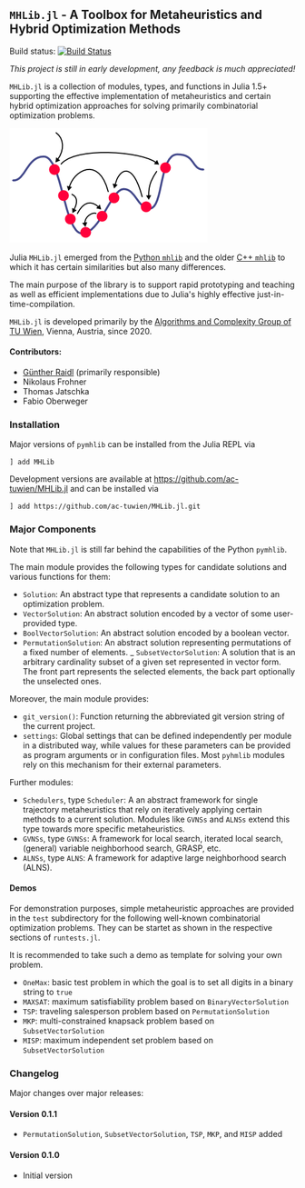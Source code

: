 ## `MHLib.jl` - A Toolbox for Metaheuristics and Hybrid Optimization Methods

Build status:
[![Build Status](https://travis-ci.com/ac-tuwien/MHLib.jl.svg?branch=master)](https://travis-ci.com/ac-tuwien/MHLib.jl)

_This project is still in early development, any feedback is much appreciated!_

`MHLib.jl` is a collection of modules, types, and functions  in Julia 1.5+ supporting
the effective implementation of metaheuristics and certain hybrid optimization approaches
for solving primarily  combinatorial optimization problems.

![ ](mh.png)

Julia `MHLib.jl` emerged from the
[Python `mhlib`](https://github.com/ac-tuwien/pymhlib) and the older
[C++ `mhlib`](https://bitbucket.org/ads-tuwien/mhlib) to which it has certain similarities
but also many differences.

The main purpose of the library is to support rapid prototyping and teaching as well
as efficient implementations due to Julia's highly effective just-in-time-compilation.

`MHLib.jl` is developed primarily by the
[Algorithms and Complexity Group of TU Wien](https://www.ac.tuwien.ac.at),
Vienna, Austria, since 2020.

#### Contributors:
- [Günther Raidl](https://www.ac.tuwien.ac.at/raidl) (primarily responsible)
- Nikolaus Frohner
- Thomas Jatschka
- Fabio Oberweger

### Installation

Major versions of `pymhlib` can be installed from the Julia REPL via

    ] add MHLib

Development versions are available at https://github.com/ac-tuwien/MHLib.jl and can be
installed via

    ] add https://github.com/ac-tuwien/MHLib.jl.git

### Major Components

Note that `MHLib.jl` is still far behind the capabilities of the Python `pymhlib`.

The main module provides the following types for candidate solutions and various
functions for them:
- `Solution`:
    An abstract type that represents a candidate solution to an optimization problem.
- `VectorSolution`:
    An abstract solution encoded by a vector of some user-provided type.
- `BoolVectorSolution`:
    An abstract solution encoded by a boolean vector.
- `PermutationSolution`:
    An abstract solution representing permutations of a fixed number of elements.
_ `SubsetVectorSolution`:
    A solution that is an arbitrary cardinality subset of a given set
    represented in vector form. The front part represents the selected
    elements, the back part optionally the unselected ones.

Moreover, the main module provides:
- `git_version()`:
    Function returning the abbreviated git version string of the current project.
- `settings`:
    Global settings that can be defined independently per module in a distributed
    way, while values for these parameters can be provided as program arguments or in
    configuration files. Most `pyhmlib` modules rely on this mechanism for their external
    parameters.

Further modules:

- `Schedulers`, type `Scheduler`:
    A an abstract framework for single trajectory metaheuristics that rely on iteratively
    applying certain methods to a current solution.
    Modules like `GVNSs` and `ALNSs` extend this type towards
    more specific metaheuristics.
- `GVNSs`, type `GVNSs`:
    A framework for local search, iterated local search, (general) variable neighborhood
    search, GRASP, etc.
- `ALNSs`, type `ALNS`:
    A framework for adaptive large neighborhood search (ALNS).


#### Demos

For demonstration purposes, simple metaheuristic approaches are provided in the `test`
subdirectory for the following well-known combinatorial optimization problems.
They can be startet as shown in the respective sections of `runtests.jl`.

It is recommended to take such a demo as template for solving your own problem.

- `OneMax`: basic test problem in which the goal is to set all digits in a binary
    string to `true`
- `MAXSAT`: maximum satisfiability problem based on `BinaryVectorSolution`
- `TSP`: traveling salesperson problem based on `PermutationSolution`
- `MKP`: multi-constrained knapsack problem based on `SubsetVectorSolution`
- `MISP`: maximum independent set problem based on `SubsetVectorSolution`


### Changelog

Major changes over major releases:

#### Version 0.1.1
- `PermutationSolution`, `SubsetVectorSolution`, `TSP`, `MKP`, and `MISP` added

#### Version 0.1.0
- Initial version
